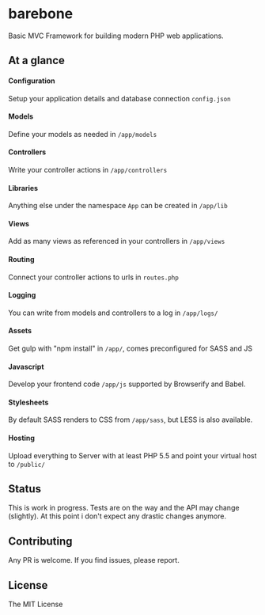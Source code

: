 # barebone

Basic MVC Framework for building modern PHP web applications.


## At a glance

#### Configuration

Setup your application details and database connection `config.json`

#### Models

Define your models as needed in `/app/models`

#### Controllers

Write your controller actions in `/app/controllers`

#### Libraries

Anything else under the namespace `App` can be created in `/app/lib`

#### Views

Add as many views as referenced in your controllers in `/app/views`

#### Routing

Connect your controller actions to urls in `routes.php`

#### Logging

You can write from models and controllers to a log in `/app/logs/`

#### Assets

Get gulp with "npm install" in `/app/`, comes preconfigured for SASS and JS

#### Javascript

Develop your frontend code `/app/js` supported by Browserify and Babel. 

#### Stylesheets

By default SASS renders to CSS from `/app/sass`, but LESS is also available.

#### Hosting

Upload everything to Server with at least PHP 5.5 and point your virtual host to `/public/`

## Status

This is work in progress. Tests are on the way and the API may change (slightly).
At this point i don't expect any drastic changes anymore.

## Contributing

Any PR is welcome. If you find issues, please report.

## License 

The MIT License


